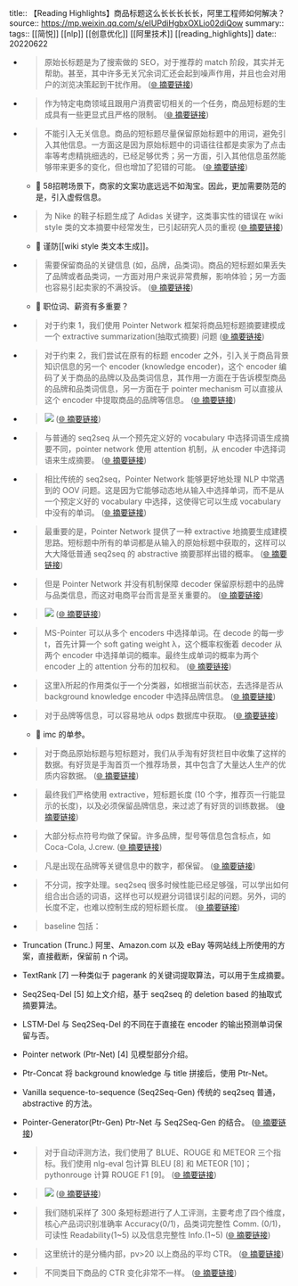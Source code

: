 title:: 【Reading Highlights】商品标题这么长长长长长，阿里工程师如何解决？
source:: https://mp.weixin.qq.com/s/eIUPdiHgbxOXLio02diQow
summary:: 
tags:: [[简悦]] [[nlp]]  [[创意优化]]  [[阿里技术]]   [[reading_highlights]]
date:: 20220622  

- > 原始长标题是为了搜索做的 SEO，对于推荐的 match 阶段，其实并无帮助。甚至，其中许多无关冗余词汇还会起到噪声作用，并且也会对用户的浏览决策起到干扰作用。  ([🌐 摘要链接](https://mp.weixin.qq.com/s/eIUPdiHgbxOXLio02diQow#js_content:~:text=%E5%8E%9F%E5%A7%8B%E9%95%BF%E6%A0%87%E9%A2%98%E6%98%AF%E4%B8%BA%E4%BA%86%E6%90%9C%E7%B4%A2%E5%81%9A%E7%9A%84%20SEO%EF%BC%8C%E5%AF%B9%E4%BA%8E%E6%8E%A8%E8%8D%90%E7%9A%84%20match%20%E9%98%B6%E6%AE%B5%EF%BC%8C%E5%85%B6%E5%AE%9E%E5%B9%B6%E6%97%A0%E5%B8%AE%E5%8A%A9%E3%80%82%E7%94%9A%E8%87%B3%EF%BC%8C%E5%85%B6%E4%B8%AD%E8%AE%B8%E5%A4%9A%E6%97%A0%E5%85%B3%E5%86%97%E4%BD%99%E8%AF%8D%E6%B1%87%E8%BF%98%E4%BC%9A%E8%B5%B7%E5%88%B0%E5%99%AA%E5%A3%B0%E4%BD%9C%E7%94%A8%EF%BC%8C%E5%B9%B6%E4%B8%94%E4%B9%9F%E4%BC%9A%E5%AF%B9%E7%94%A8%E6%88%B7%E7%9A%84%E6%B5%8F%E8%A7%88%E5%86%B3%E7%AD%96%E8%B5%B7%E5%88%B0%E5%B9%B2%E6%89%B0%E4%BD%9C%E7%94%A8%E3%80%82))

- > 作为特定电商领域且跟用户消费密切相关的一个任务，商品短标题的生成具有一些更显式且严格的限制。  ([🌐 摘要链接](https://mp.weixin.qq.com/s/eIUPdiHgbxOXLio02diQow#js_content:~:text=%E4%BD%9C%E4%B8%BA%E7%89%B9%E5%AE%9A%E7%94%B5%E5%95%86%E9%A2%86%E5%9F%9F%E4%B8%94%E8%B7%9F%E7%94%A8%E6%88%B7%E6%B6%88%E8%B4%B9%E5%AF%86%E5%88%87%E7%9B%B8%E5%85%B3%E7%9A%84%E4%B8%80%E4%B8%AA%E4%BB%BB%E5%8A%A1%EF%BC%8C%E5%95%86%E5%93%81%E7%9F%AD%E6%A0%87%E9%A2%98%E7%9A%84%E7%94%9F%E6%88%90%E5%85%B7%E6%9C%89%E4%B8%80%E4%BA%9B%E6%9B%B4%E6%98%BE%E5%BC%8F%E4%B8%94%E4%B8%A5%E6%A0%BC%E7%9A%84%E9%99%90%E5%88%B6%E3%80%82))

- > 不能引入无关信息。商品的短标题尽量保留原始标题中的用词，避免引入其他信息。一方面这是因为原始标题中的词语往往都是卖家为了点击率等考虑精挑细选的，已经足够优秀；另一方面，引入其他信息虽然能够带来更多的变化，但也增加了犯错的可能。  ([🌐 摘要链接](https://mp.weixin.qq.com/s/eIUPdiHgbxOXLio02diQow#js_content:~:text=%E4%B8%8D%E8%83%BD%E5%BC%95%E5%85%A5%E6%97%A0%E5%85%B3%E4%BF%A1%E6%81%AF%E3%80%82%E5%95%86%E5%93%81%E7%9A%84%E7%9F%AD%E6%A0%87%E9%A2%98%E5%B0%BD%E9%87%8F%E4%BF%9D%E7%95%99%E5%8E%9F%E5%A7%8B%E6%A0%87%E9%A2%98%E4%B8%AD%E7%9A%84%E7%94%A8%E8%AF%8D%EF%BC%8C%E9%81%BF%E5%85%8D%E5%BC%95%E5%85%A5%E5%85%B6%E4%BB%96%E4%BF%A1%E6%81%AF%E3%80%82%E4%B8%80%E6%96%B9%E9%9D%A2%E8%BF%99%E6%98%AF%E5%9B%A0%E4%B8%BA%E5%8E%9F%E5%A7%8B%E6%A0%87%E9%A2%98%E4%B8%AD%E7%9A%84%E8%AF%8D%E8%AF%AD%E5%BE%80%E5%BE%80%E9%83%BD%E6%98%AF%E5%8D%96%E5%AE%B6%E4%B8%BA%E4%BA%86%E7%82%B9%E5%87%BB%E7%8E%87%E7%AD%89%E8%80%83%E8%99%91%E7%B2%BE%E6%8C%91%E7%BB%86%E9%80%89%E7%9A%84%EF%BC%8C%E5%B7%B2%E7%BB%8F%E8%B6%B3%E5%A4%9F%E4%BC%98%E7%A7%80%EF%BC%9B%E5%8F%A6%E4%B8%80%E6%96%B9%E9%9D%A2%EF%BC%8C%E5%BC%95%E5%85%A5%E5%85%B6%E4%BB%96%E4%BF%A1%E6%81%AF%E8%99%BD%E7%84%B6%E8%83%BD%E5%A4%9F%E5%B8%A6%E6%9D%A5%E6%9B%B4%E5%A4%9A%E7%9A%84%E5%8F%98%E5%8C%96%EF%BC%8C%E4%BD%86%E4%B9%9F%E5%A2%9E%E5%8A%A0%E4%BA%86%E7%8A%AF%E9%94%99%E7%9A%84%E5%8F%AF%E8%83%BD%E3%80%82))
  - 📝 58招聘场景下，商家的文案功底远远不如淘宝。因此，更加需要防范的是，引入虚假信息。

- > 为 Nike 的鞋子标题生成了 Adidas 关键字，这类事实性的错误在 wiki style 类的文本摘要中经常发生，已引起研究人员的重视  ([🌐 摘要链接](https://mp.weixin.qq.com/s/eIUPdiHgbxOXLio02diQow#js_content:~:text=%E4%B8%BA%20Nike%20%E7%9A%84%E9%9E%8B%E5%AD%90%E6%A0%87%E9%A2%98%E7%94%9F%E6%88%90%E4%BA%86%20Adidas%20%E5%85%B3%E9%94%AE%E5%AD%97%EF%BC%8C%E8%BF%99%E7%B1%BB%E4%BA%8B%E5%AE%9E%E6%80%A7%E7%9A%84%E9%94%99%E8%AF%AF%E5%9C%A8%20wiki%20style%20%E7%B1%BB%E7%9A%84%E6%96%87%E6%9C%AC%E6%91%98%E8%A6%81%E4%B8%AD%E7%BB%8F%E5%B8%B8%E5%8F%91%E7%94%9F%EF%BC%8C%E5%B7%B2%E5%BC%95%E8%B5%B7%E7%A0%94%E7%A9%B6%E4%BA%BA%E5%91%98%E7%9A%84%E9%87%8D%E8%A7%86))
  - 📝 谨防[[wiki style 类文本生成]]。

- > 需要保留商品的关键信息 (如，品牌，品类词)。商品的短标题如果丢失了品牌或者品类词，一方面对用户来说非常费解，影响体验；另一方面也容易引起卖家的不满投诉。  ([🌐 摘要链接](https://mp.weixin.qq.com/s/eIUPdiHgbxOXLio02diQow#js_content:~:text=%E9%9C%80%E8%A6%81%E4%BF%9D%E7%95%99%E5%95%86%E5%93%81%E7%9A%84%E5%85%B3%E9%94%AE%E4%BF%A1%E6%81%AF%20(%E5%A6%82%EF%BC%8C%E5%93%81%E7%89%8C%EF%BC%8C%E5%93%81%E7%B1%BB%E8%AF%8D)%E3%80%82%E5%95%86%E5%93%81%E7%9A%84%E7%9F%AD%E6%A0%87%E9%A2%98%E5%A6%82%E6%9E%9C%E4%B8%A2%E5%A4%B1%E4%BA%86%E5%93%81%E7%89%8C%E6%88%96%E8%80%85%E5%93%81%E7%B1%BB%E8%AF%8D%EF%BC%8C%E4%B8%80%E6%96%B9%E9%9D%A2%E5%AF%B9%E7%94%A8%E6%88%B7%E6%9D%A5%E8%AF%B4%E9%9D%9E%E5%B8%B8%E8%B4%B9%E8%A7%A3%EF%BC%8C%E5%BD%B1%E5%93%8D%E4%BD%93%E9%AA%8C%EF%BC%9B%E5%8F%A6%E4%B8%80%E6%96%B9%E9%9D%A2%E4%B9%9F%E5%AE%B9%E6%98%93%E5%BC%95%E8%B5%B7%E5%8D%96%E5%AE%B6%E7%9A%84%E4%B8%8D%E6%BB%A1%E6%8A%95%E8%AF%89%E3%80%82))
  - 📝 职位词、薪资有多重要？

- > 对于约束 1，我们使用 Pointer Network 框架将商品短标题摘要建模成一个 extractive summarization(抽取式摘要) 问题  ([🌐 摘要链接](https://mp.weixin.qq.com/s/eIUPdiHgbxOXLio02diQow#js_content:~:text=%E5%AF%B9%E4%BA%8E%E7%BA%A6%E6%9D%9F%201%EF%BC%8C%E6%88%91%E4%BB%AC%E4%BD%BF%E7%94%A8%20Pointer%20Network%20%E6%A1%86%E6%9E%B6%E5%B0%86%E5%95%86%E5%93%81%E7%9F%AD%E6%A0%87%E9%A2%98%E6%91%98%E8%A6%81%E5%BB%BA%E6%A8%A1%E6%88%90%E4%B8%80%E4%B8%AA%20extractive%20summarization(%E6%8A%BD%E5%8F%96%E5%BC%8F%E6%91%98%E8%A6%81)%20%E9%97%AE%E9%A2%98))

- > 对于约束 2，我们尝试在原有的标题 encoder 之外，引入关于商品背景知识信息的另一个 encoder (knowledge encoder)，这个 encoder 编码了关于商品的品牌以及品类词信息，其作用一方面在于告诉模型商品的品牌和品类词信息，另一方面在于 pointer mechanism 可以直接从这个 encoder 中提取商品的品牌等信息。  ([🌐 摘要链接](https://mp.weixin.qq.com/s/eIUPdiHgbxOXLio02diQow#js_content:~:text=%E5%AF%B9%E4%BA%8E%E7%BA%A6%E6%9D%9F%202%EF%BC%8C%E6%88%91%E4%BB%AC%E5%B0%9D%E8%AF%95%E5%9C%A8%E5%8E%9F%E6%9C%89%E7%9A%84%E6%A0%87%E9%A2%98%20encoder%20%E4%B9%8B%E5%A4%96%EF%BC%8C%E5%BC%95%E5%85%A5%E5%85%B3%E4%BA%8E%E5%95%86%E5%93%81%E8%83%8C%E6%99%AF%E7%9F%A5%E8%AF%86%E4%BF%A1%E6%81%AF%E7%9A%84%E5%8F%A6%E4%B8%80%E4%B8%AA%20encoder%20(knowledge%20encoder)%EF%BC%8C%E8%BF%99%E4%B8%AA%20encoder%20%E7%BC%96%E7%A0%81%E4%BA%86%E5%85%B3%E4%BA%8E%E5%95%86%E5%93%81%E7%9A%84%E5%93%81%E7%89%8C%E4%BB%A5%E5%8F%8A%E5%93%81%E7%B1%BB%E8%AF%8D%E4%BF%A1%E6%81%AF%EF%BC%8C%E5%85%B6%E4%BD%9C%E7%94%A8%E4%B8%80%E6%96%B9%E9%9D%A2%E5%9C%A8%E4%BA%8E%E5%91%8A%E8%AF%89%E6%A8%A1%E5%9E%8B%E5%95%86%E5%93%81%E7%9A%84%E5%93%81%E7%89%8C%E5%92%8C%E5%93%81%E7%B1%BB%E8%AF%8D%E4%BF%A1%E6%81%AF%EF%BC%8C%E5%8F%A6%E4%B8%80%E6%96%B9%E9%9D%A2%E5%9C%A8%E4%BA%8E%20pointer%20mechanism%20%E5%8F%AF%E4%BB%A5%E7%9B%B4%E6%8E%A5%E4%BB%8E%E8%BF%99%E4%B8%AA%20encoder%20%E4%B8%AD%E6%8F%90%E5%8F%96%E5%95%86%E5%93%81%E7%9A%84%E5%93%81%E7%89%8C%E7%AD%89%E4%BF%A1%E6%81%AF%E3%80%82))

- > ![](https://mmbiz.qpic.cn/mmbiz_png/LwZPmXjm4WyBID9B5jY4nj4EzAbxOAhqJw6hjy8xgjK9POtptkdsBOtTjVp1yUSMWR5kPzibVsicp6ZanGBCo2YQ/640?wx_fmt=png)  ([🌐 摘要链接](https://mp.weixin.qq.com/s/eIUPdiHgbxOXLio02diQow#js_content:~:text=https://mmbiz.qpic.cn/mmbiz_png/LwZPmXjm4WyBID9B5jY4nj4EzAbxOAhqJw6hjy8xgjK9POtptkdsBOtTjVp1yUSMWR5kPzibVsicp6ZanGBCo2YQ/640?wx_fmt=png))

- > 与普通的 seq2seq 从一个预先定义好的 vocabulary 中选择词语生成摘要不同，pointer network 使用 attention 机制，从 encoder 中选择词语来生成摘要。  ([🌐 摘要链接](https://mp.weixin.qq.com/s/eIUPdiHgbxOXLio02diQow#js_content:~:text=%E4%B8%8E%E6%99%AE%E9%80%9A%E7%9A%84%20seq2seq%20%E4%BB%8E%E4%B8%80%E4%B8%AA%E9%A2%84%E5%85%88%E5%AE%9A%E4%B9%89%E5%A5%BD%E7%9A%84%20vocabulary%20%E4%B8%AD%E9%80%89%E6%8B%A9%E8%AF%8D%E8%AF%AD%E7%94%9F%E6%88%90%E6%91%98%E8%A6%81%E4%B8%8D%E5%90%8C%EF%BC%8Cpointer%20network%20%E4%BD%BF%E7%94%A8%20attention%20%E6%9C%BA%E5%88%B6%EF%BC%8C%E4%BB%8E%20encoder%20%E4%B8%AD%E9%80%89%E6%8B%A9%E8%AF%8D%E8%AF%AD%E6%9D%A5%E7%94%9F%E6%88%90%E6%91%98%E8%A6%81%E3%80%82))

- > 相比传统的 seq2seq，Pointer Network 能够更好地处理 NLP 中常遇到的 OOV 问题。这是因为它能够动态地从输入中选择单词，而不是从一个预定义好的 vocabulary 中选择，这使得它可以生成 vocabulary 中没有的单词。  ([🌐 摘要链接](https://mp.weixin.qq.com/s/eIUPdiHgbxOXLio02diQow#js_content:~:text=%E7%9B%B8%E6%AF%94%E4%BC%A0%E7%BB%9F%E7%9A%84%20seq2seq%EF%BC%8CPointer%20Network%20%E8%83%BD%E5%A4%9F%E6%9B%B4%E5%A5%BD%E5%9C%B0%E5%A4%84%E7%90%86%20NLP%20%E4%B8%AD%E5%B8%B8%E9%81%87%E5%88%B0%E7%9A%84%20OOV%20%E9%97%AE%E9%A2%98%E3%80%82%E8%BF%99%E6%98%AF%E5%9B%A0%E4%B8%BA%E5%AE%83%E8%83%BD%E5%A4%9F%E5%8A%A8%E6%80%81%E5%9C%B0%E4%BB%8E%E8%BE%93%E5%85%A5%E4%B8%AD%E9%80%89%E6%8B%A9%E5%8D%95%E8%AF%8D%EF%BC%8C%E8%80%8C%E4%B8%8D%E6%98%AF%E4%BB%8E%E4%B8%80%E4%B8%AA%E9%A2%84%E5%AE%9A%E4%B9%89%E5%A5%BD%E7%9A%84%20vocabulary%20%E4%B8%AD%E9%80%89%E6%8B%A9%EF%BC%8C%E8%BF%99%E4%BD%BF%E5%BE%97%E5%AE%83%E5%8F%AF%E4%BB%A5%E7%94%9F%E6%88%90%20vocabulary%20%E4%B8%AD%E6%B2%A1%E6%9C%89%E7%9A%84%E5%8D%95%E8%AF%8D%E3%80%82))

- > 最重要的是，Pointer Network 提供了一种 extractive 地摘要生成建模思路。短标题中所有的单词都是从输入的原始标题中获取的，这样可以大大降低普通 seq2seq 的 abstractive 摘要那样出错的概率。  ([🌐 摘要链接](https://mp.weixin.qq.com/s/eIUPdiHgbxOXLio02diQow#js_content:~:text=%E6%9C%80%E9%87%8D%E8%A6%81%E7%9A%84%E6%98%AF%EF%BC%8CPointer%20Network%20%E6%8F%90%E4%BE%9B%E4%BA%86%E4%B8%80%E7%A7%8D%20extractive%20%E5%9C%B0%E6%91%98%E8%A6%81%E7%94%9F%E6%88%90%E5%BB%BA%E6%A8%A1%E6%80%9D%E8%B7%AF%E3%80%82%E7%9F%AD%E6%A0%87%E9%A2%98%E4%B8%AD%E6%89%80%E6%9C%89%E7%9A%84%E5%8D%95%E8%AF%8D%E9%83%BD%E6%98%AF%E4%BB%8E%E8%BE%93%E5%85%A5%E7%9A%84%E5%8E%9F%E5%A7%8B%E6%A0%87%E9%A2%98%E4%B8%AD%E8%8E%B7%E5%8F%96%E7%9A%84%EF%BC%8C%E8%BF%99%E6%A0%B7%E5%8F%AF%E4%BB%A5%E5%A4%A7%E5%A4%A7%E9%99%8D%E4%BD%8E%E6%99%AE%E9%80%9A%20seq2seq%20%E7%9A%84%20abstractive%20%E6%91%98%E8%A6%81%E9%82%A3%E6%A0%B7%E5%87%BA%E9%94%99%E7%9A%84%E6%A6%82%E7%8E%87%E3%80%82))

- > 但是 Pointer Network 并没有机制保障 decoder 保留原标题中的品牌与品类信息，而这对电商平台而言是至关重要的。  ([🌐 摘要链接](https://mp.weixin.qq.com/s/eIUPdiHgbxOXLio02diQow#js_content:~:text=%E4%BD%86%E6%98%AF%20Pointer%20Network%20%E5%B9%B6%E6%B2%A1%E6%9C%89%E6%9C%BA%E5%88%B6%E4%BF%9D%E9%9A%9C%20decoder%20%E4%BF%9D%E7%95%99%E5%8E%9F%E6%A0%87%E9%A2%98%E4%B8%AD%E7%9A%84%E5%93%81%E7%89%8C%E4%B8%8E%E5%93%81%E7%B1%BB%E4%BF%A1%E6%81%AF%EF%BC%8C%E8%80%8C%E8%BF%99%E5%AF%B9%E7%94%B5%E5%95%86%E5%B9%B3%E5%8F%B0%E8%80%8C%E8%A8%80%E6%98%AF%E8%87%B3%E5%85%B3%E9%87%8D%E8%A6%81%E7%9A%84%E3%80%82))

- > ![](https://mmbiz.qpic.cn/mmbiz_png/LwZPmXjm4WyBID9B5jY4nj4EzAbxOAhqlE9LxEH1ZF2g96SkoNb02ZV7Mm7KeEbhWbO61gElHnV1EF2bJMf0yA/640?wx_fmt=png)  ([🌐 摘要链接](https://mp.weixin.qq.com/s/eIUPdiHgbxOXLio02diQow#js_content:~:text=https://mmbiz.qpic.cn/mmbiz_png/LwZPmXjm4WyBID9B5jY4nj4EzAbxOAhqlE9LxEH1ZF2g96SkoNb02ZV7Mm7KeEbhWbO61gElHnV1EF2bJMf0yA/640?wx_fmt=png))

- > MS-Pointer 可以从多个 encoders 中选择单词。在 decode 的每一步 t，首先计算一个 soft gating weight λ，这个概率权衡着 decoder 从两个 encoder 中选择单词的概率。最终生成单词的概率为两个 encoder 上的 attention 分布的加权和。  ([🌐 摘要链接](https://mp.weixin.qq.com/s/eIUPdiHgbxOXLio02diQow#js_content:~:text=MS-Pointer%20%E5%8F%AF%E4%BB%A5%E4%BB%8E%E5%A4%9A%E4%B8%AA%20encoders%20%E4%B8%AD%E9%80%89%E6%8B%A9%E5%8D%95%E8%AF%8D%E3%80%82%E5%9C%A8%20decode%20%E7%9A%84%E6%AF%8F%E4%B8%80%E6%AD%A5%20t%EF%BC%8C%E9%A6%96%E5%85%88%E8%AE%A1%E7%AE%97%E4%B8%80%E4%B8%AA%20soft%20gating%20weight%C2%A0%CE%BB%EF%BC%8C%E8%BF%99%E4%B8%AA%E6%A6%82%E7%8E%87%E6%9D%83%E8%A1%A1%E7%9D%80%20decoder%20%E4%BB%8E%E4%B8%A4%E4%B8%AA%20encoder%20%E4%B8%AD%E9%80%89%E6%8B%A9%E5%8D%95%E8%AF%8D%E7%9A%84%E6%A6%82%E7%8E%87%E3%80%82%E6%9C%80%E7%BB%88%E7%94%9F%E6%88%90%E5%8D%95%E8%AF%8D%E7%9A%84%E6%A6%82%E7%8E%87%E4%B8%BA%E4%B8%A4%E4%B8%AA%20encoder%20%E4%B8%8A%E7%9A%84%20attention%20%E5%88%86%E5%B8%83%E7%9A%84%E5%8A%A0%E6%9D%83%E5%92%8C%E3%80%82))

- > 这里λ所起的作用类似于一个分类器，如根据当前状态，去选择是否从 background knowledge encoder 中选择品牌信息。  ([🌐 摘要链接](https://mp.weixin.qq.com/s/eIUPdiHgbxOXLio02diQow#js_content:~:text=%E8%BF%99%E9%87%8C%CE%BB%E6%89%80%E8%B5%B7%E7%9A%84%E4%BD%9C%E7%94%A8%E7%B1%BB%E4%BC%BC%E4%BA%8E%E4%B8%80%E4%B8%AA%E5%88%86%E7%B1%BB%E5%99%A8%EF%BC%8C%E5%A6%82%E6%A0%B9%E6%8D%AE%E5%BD%93%E5%89%8D%E7%8A%B6%E6%80%81%EF%BC%8C%E5%8E%BB%E9%80%89%E6%8B%A9%E6%98%AF%E5%90%A6%E4%BB%8E%20background%20knowledge%20encoder%20%E4%B8%AD%E9%80%89%E6%8B%A9%E5%93%81%E7%89%8C%E4%BF%A1%E6%81%AF%E3%80%82))

- > 对于品牌等信息，可以容易地从 odps 数据库中获取。  ([🌐 摘要链接](https://mp.weixin.qq.com/s/eIUPdiHgbxOXLio02diQow#js_content:~:text=%E5%AF%B9%E4%BA%8E%E5%93%81%E7%89%8C%E7%AD%89%E4%BF%A1%E6%81%AF%EF%BC%8C%E5%8F%AF%E4%BB%A5%E5%AE%B9%E6%98%93%E5%9C%B0%E4%BB%8E%20odps%20%E6%95%B0%E6%8D%AE%E5%BA%93%E4%B8%AD%E8%8E%B7%E5%8F%96%E3%80%82))
  - 📝 imc 的单参。

- > 对于商品原始标题与短标题对，我们从手淘有好货栏目中收集了这样的数据。有好货是手淘首页一个推荐场景，其中包含了大量达人生产的优质内容数据。  ([🌐 摘要链接](https://mp.weixin.qq.com/s/eIUPdiHgbxOXLio02diQow#js_content:~:text=%E5%AF%B9%E4%BA%8E%E5%95%86%E5%93%81%E5%8E%9F%E5%A7%8B%E6%A0%87%E9%A2%98%E4%B8%8E%E7%9F%AD%E6%A0%87%E9%A2%98%E5%AF%B9%EF%BC%8C%E6%88%91%E4%BB%AC%E4%BB%8E%E6%89%8B%E6%B7%98%E6%9C%89%E5%A5%BD%E8%B4%A7%E6%A0%8F%E7%9B%AE%E4%B8%AD%E6%94%B6%E9%9B%86%E4%BA%86%E8%BF%99%E6%A0%B7%E7%9A%84%E6%95%B0%E6%8D%AE%E3%80%82%E6%9C%89%E5%A5%BD%E8%B4%A7%E6%98%AF%E6%89%8B%E6%B7%98%E9%A6%96%E9%A1%B5%E4%B8%80%E4%B8%AA%E6%8E%A8%E8%8D%90%E5%9C%BA%E6%99%AF%EF%BC%8C%E5%85%B6%E4%B8%AD%E5%8C%85%E5%90%AB%E4%BA%86%E5%A4%A7%E9%87%8F%E8%BE%BE%E4%BA%BA%E7%94%9F%E4%BA%A7%E7%9A%84%E4%BC%98%E8%B4%A8%E5%86%85%E5%AE%B9%E6%95%B0%E6%8D%AE%E3%80%82))

- > 最终我们严格使用 extractive，短标题长度 (10 个字，推荐页一行能显示的长度)，以及必须保留品牌信息，来过滤了有好货的训练数据。  ([🌐 摘要链接](https://mp.weixin.qq.com/s/eIUPdiHgbxOXLio02diQow#js_content:~:text=%E6%9C%80%E7%BB%88%E6%88%91%E4%BB%AC%E4%B8%A5%E6%A0%BC%E4%BD%BF%E7%94%A8%20extractive%EF%BC%8C%E7%9F%AD%E6%A0%87%E9%A2%98%E9%95%BF%E5%BA%A6%20(10%20%E4%B8%AA%E5%AD%97%EF%BC%8C%E6%8E%A8%E8%8D%90%E9%A1%B5%E4%B8%80%E8%A1%8C%E8%83%BD%E6%98%BE%E7%A4%BA%E7%9A%84%E9%95%BF%E5%BA%A6)%EF%BC%8C%E4%BB%A5%E5%8F%8A%E5%BF%85%E9%A1%BB%E4%BF%9D%E7%95%99%E5%93%81%E7%89%8C%E4%BF%A1%E6%81%AF%EF%BC%8C%E6%9D%A5%E8%BF%87%E6%BB%A4%E4%BA%86%E6%9C%89%E5%A5%BD%E8%B4%A7%E7%9A%84%E8%AE%AD%E7%BB%83%E6%95%B0%E6%8D%AE%E3%80%82))

- > 大部分标点符号均做了保留。许多品牌，型号等信息包含标点，如 Coca-Cola, J.crew.  ([🌐 摘要链接](https://mp.weixin.qq.com/s/eIUPdiHgbxOXLio02diQow#js_content:~:text=%E5%A4%A7%E9%83%A8%E5%88%86%E6%A0%87%E7%82%B9%E7%AC%A6%E5%8F%B7%E5%9D%87%E5%81%9A%E4%BA%86%E4%BF%9D%E7%95%99%E3%80%82%E8%AE%B8%E5%A4%9A%E5%93%81%E7%89%8C%EF%BC%8C%E5%9E%8B%E5%8F%B7%E7%AD%89%E4%BF%A1%E6%81%AF%E5%8C%85%E5%90%AB%E6%A0%87%E7%82%B9%EF%BC%8C%E5%A6%82%20Coca-Cola,%20J.crew.))

- > 凡是出现在品牌等关键信息中的数字，都保留。  ([🌐 摘要链接](https://mp.weixin.qq.com/s/eIUPdiHgbxOXLio02diQow#js_content:~:text=%E5%87%A1%E6%98%AF%E5%87%BA%E7%8E%B0%E5%9C%A8%E5%93%81%E7%89%8C%E7%AD%89%E5%85%B3%E9%94%AE%E4%BF%A1%E6%81%AF%E4%B8%AD%E7%9A%84%E6%95%B0%E5%AD%97%EF%BC%8C%E9%83%BD%E4%BF%9D%E7%95%99%E3%80%82))

- > 不分词，按字处理。seq2seq 很多时候性能已经足够强，可以学出如何组合出合适的词语，这样也可以规避分词错误引起的问题。另外，词的长度不定，也难以控制生成的短标题长度。  ([🌐 摘要链接](https://mp.weixin.qq.com/s/eIUPdiHgbxOXLio02diQow#js_content:~:text=%E4%B8%8D%E5%88%86%E8%AF%8D%EF%BC%8C%E6%8C%89%E5%AD%97%E5%A4%84%E7%90%86%E3%80%82seq2seq%20%E5%BE%88%E5%A4%9A%E6%97%B6%E5%80%99%E6%80%A7%E8%83%BD%E5%B7%B2%E7%BB%8F%E8%B6%B3%E5%A4%9F%E5%BC%BA%EF%BC%8C%E5%8F%AF%E4%BB%A5%E5%AD%A6%E5%87%BA%E5%A6%82%E4%BD%95%E7%BB%84%E5%90%88%E5%87%BA%E5%90%88%E9%80%82%E7%9A%84%E8%AF%8D%E8%AF%AD%EF%BC%8C%E8%BF%99%E6%A0%B7%E4%B9%9F%E5%8F%AF%E4%BB%A5%E8%A7%84%E9%81%BF%E5%88%86%E8%AF%8D%E9%94%99%E8%AF%AF%E5%BC%95%E8%B5%B7%E7%9A%84%E9%97%AE%E9%A2%98%E3%80%82%E5%8F%A6%E5%A4%96%EF%BC%8C%E8%AF%8D%E7%9A%84%E9%95%BF%E5%BA%A6%E4%B8%8D%E5%AE%9A%EF%BC%8C%E4%B9%9F%E9%9A%BE%E4%BB%A5%E6%8E%A7%E5%88%B6%E7%94%9F%E6%88%90%E7%9A%84%E7%9F%AD%E6%A0%87%E9%A2%98%E9%95%BF%E5%BA%A6%E3%80%82))

- > baseline 包括：  

*   Truncation (Trunc.) 阿里、Amazon.com 以及 eBay 等网站线上所使用的方案，直接截断，保留前 n 个词。
    
*   TextRank [7] 一种类似于 pagerank 的关键词提取算法，可以用于生成摘要。
    
*   Seq2Seq-Del [5] 如上文介绍，基于 seq2seq 的 deletion based 的抽取式摘要算法。
    
*   LSTM-Del 与 Seq2Seq-Del 的不同在于直接在 encoder 的输出预测单词保留与否。
    
*   Pointer network (Ptr-Net) [4] 见模型部分介绍。
    
*   Ptr-Concat 将 background knowledge 与 title 拼接后，使用 Ptr-Net。
    
*   Vanilla sequence-to-sequence (Seq2Seq-Gen) 传统的 seq2seq 普通，abstractive 的方法。
    
*   Pointer-Generator(Ptr-Gen) Ptr-Net 与 Seq2Seq-Gen 的结合。  ([🌐 摘要链接](https://mp.weixin.qq.com/s/eIUPdiHgbxOXLio02diQow#js_content:~:text=baseline%20%E5%8C%85%E6%8B%AC%EF%BC%9ATruncation%20(Trunc.)%20%E9%98%BF%E9%87%8C%E3%80%81Amazon.com%20%E4%BB%A5%E5%8F%8A%20eBay%20%E7%AD%89%E7%BD%91%E7%AB%99%E7%BA%BF%E4%B8%8A%E6%89%80%E4%BD%BF%E7%94%A8%E7%9A%84%E6%96%B9%E6%A1%88%EF%BC%8C%E7%9B%B4%E6%8E%A5%E6%88%AA%E6%96%AD%EF%BC%8C%E4%BF%9D%E7%95%99%E5%89%8D%20n%20%E4%B8%AA%E8%AF%8D%E3%80%82TextRank%C2%A0%5B7%5D%20%E4%B8%80%E7%A7%8D%E7%B1%BB%E4%BC%BC%E4%BA%8E%20pagerank%20%E7%9A%84%E5%85%B3%E9%94%AE%E8%AF%8D%E6%8F%90%E5%8F%96%E7%AE%97%E6%B3%95%EF%BC%8C%E5%8F%AF%E4%BB%A5%E7%94%A8%E4%BA%8E%E7%94%9F%E6%88%90%E6%91%98%E8%A6%81%E3%80%82Seq2Seq-Del%C2%A0%5B5%5D%20%E5%A6%82%E4%B8%8A%E6%96%87%E4%BB%8B%E7%BB%8D%EF%BC%8C%E5%9F%BA%E4%BA%8E%20seq2seq%20%E7%9A%84%20deletion%20based%20%E7%9A%84%E6%8A%BD%E5%8F%96%E5%BC%8F%E6%91%98%E8%A6%81%E7%AE%97%E6%B3%95%E3%80%82LSTM-Del%C2%A0%E4%B8%8E%20Seq2Seq-Del%20%E7%9A%84%E4%B8%8D%E5%90%8C%E5%9C%A8%E4%BA%8E%E7%9B%B4%E6%8E%A5%E5%9C%A8%20encoder%20%E7%9A%84%E8%BE%93%E5%87%BA%E9%A2%84%E6%B5%8B%E5%8D%95%E8%AF%8D%E4%BF%9D%E7%95%99%E4%B8%8E%E5%90%A6%E3%80%82Pointer%20network%20(Ptr-Net)%20%5B4%5D%20%E8%A7%81%E6%A8%A1%E5%9E%8B%E9%83%A8%E5%88%86%E4%BB%8B%E7%BB%8D%E3%80%82Ptr-Concat%C2%A0%E5%B0%86%20background%20knowledge%20%E4%B8%8E%20title%20%E6%8B%BC%E6%8E%A5%E5%90%8E%EF%BC%8C%E4%BD%BF%E7%94%A8%20Ptr-Net%E3%80%82Vanilla%20sequence-to-sequence%20(Seq2Seq-Gen)%20%E4%BC%A0%E7%BB%9F%E7%9A%84%20seq2seq%20%E6%99%AE%E9%80%9A%EF%BC%8Cabstractive%20%E7%9A%84%E6%96%B9%E6%B3%95%E3%80%82Pointer-Generator(Ptr-Gen)%20Ptr-Net%20%E4%B8%8E%20Seq2Seq-Gen%20%E7%9A%84%E7%BB%93%E5%90%88%E3%80%82))

- > 对于自动评测方法，我们使用了 BLUE、ROUGE 和 METEOR 三个指标。我们使用 nlg-eval 包计算 BLEU [8] 和 METEOR [10]；pythonrouge 计算 ROUGE F1 [9]。  ([🌐 摘要链接](https://mp.weixin.qq.com/s/eIUPdiHgbxOXLio02diQow#js_content:~:text=%E5%AF%B9%E4%BA%8E%E8%87%AA%E5%8A%A8%E8%AF%84%E6%B5%8B%E6%96%B9%E6%B3%95%EF%BC%8C%E6%88%91%E4%BB%AC%E4%BD%BF%E7%94%A8%E4%BA%86%20BLUE%E3%80%81ROUGE%20%E5%92%8C%20METEOR%20%E4%B8%89%E4%B8%AA%E6%8C%87%E6%A0%87%E3%80%82%E6%88%91%E4%BB%AC%E4%BD%BF%E7%94%A8%20nlg-eval%20%E5%8C%85%E8%AE%A1%E7%AE%97%20BLEU%20%5B8%5D%20%E5%92%8C%20METEOR%20%5B10%5D%EF%BC%9Bpythonrouge%20%E8%AE%A1%E7%AE%97%20ROUGE%20F1%C2%A0%5B9%5D%E3%80%82))

- > ![](https://mmbiz.qpic.cn/mmbiz_png/LwZPmXjm4WyBID9B5jY4nj4EzAbxOAhq4vODoqQCfp6HUIGylgohlYvn1wic6NuibC1dhxMuE2CffT8ULiacz9dibg/640?wx_fmt=png)  ([🌐 摘要链接](https://mp.weixin.qq.com/s/eIUPdiHgbxOXLio02diQow#js_content:~:text=https://mmbiz.qpic.cn/mmbiz_png/LwZPmXjm4WyBID9B5jY4nj4EzAbxOAhq4vODoqQCfp6HUIGylgohlYvn1wic6NuibC1dhxMuE2CffT8ULiacz9dibg/640?wx_fmt=png))

- > 我们随机采样了 300 条短标题进行了人工评测，主要考虑了四个维度， 核心产品词识别准确率 Accuracy(0/1)，品类词完整性 Comm. (0/1)，可读性 Readability(1~5) 以及信息完整性 Info.(1~5)  ([🌐 摘要链接](https://mp.weixin.qq.com/s/eIUPdiHgbxOXLio02diQow#js_content:~:text=%E6%88%91%E4%BB%AC%E9%9A%8F%E6%9C%BA%E9%87%87%E6%A0%B7%E4%BA%86%20300%20%E6%9D%A1%E7%9F%AD%E6%A0%87%E9%A2%98%E8%BF%9B%E8%A1%8C%E4%BA%86%E4%BA%BA%E5%B7%A5%E8%AF%84%E6%B5%8B%EF%BC%8C%E4%B8%BB%E8%A6%81%E8%80%83%E8%99%91%E4%BA%86%E5%9B%9B%E4%B8%AA%E7%BB%B4%E5%BA%A6%EF%BC%8C%20%E6%A0%B8%E5%BF%83%E4%BA%A7%E5%93%81%E8%AF%8D%E8%AF%86%E5%88%AB%E5%87%86%E7%A1%AE%E7%8E%87%20Accuracy(0/1)%EF%BC%8C%E5%93%81%E7%B1%BB%E8%AF%8D%E5%AE%8C%E6%95%B4%E6%80%A7%20Comm.%20(0/1)%EF%BC%8C%E5%8F%AF%E8%AF%BB%E6%80%A7%20Readability(1~5)%20%E4%BB%A5%E5%8F%8A%E4%BF%A1%E6%81%AF%E5%AE%8C%E6%95%B4%E6%80%A7%20Info.(1~5)))

- > 这里统计的是分桶内部，pv>20 以上商品的平均 CTR。  ([🌐 摘要链接](https://mp.weixin.qq.com/s/eIUPdiHgbxOXLio02diQow#js_content:~:text=%E8%BF%99%E9%87%8C%E7%BB%9F%E8%AE%A1%E7%9A%84%E6%98%AF%E5%88%86%E6%A1%B6%E5%86%85%E9%83%A8%EF%BC%8Cpv%3E20%20%E4%BB%A5%E4%B8%8A%E5%95%86%E5%93%81%E7%9A%84%E5%B9%B3%E5%9D%87%20CTR%E3%80%82))

- > 不同类目下商品的 CTR 变化非常不一样。  ([🌐 摘要链接](https://mp.weixin.qq.com/s/eIUPdiHgbxOXLio02diQow#js_content:~:text=%E4%B8%8D%E5%90%8C%E7%B1%BB%E7%9B%AE%E4%B8%8B%E5%95%86%E5%93%81%E7%9A%84%20CTR%20%E5%8F%98%E5%8C%96%E9%9D%9E%E5%B8%B8%E4%B8%8D%E4%B8%80%E6%A0%B7%E3%80%82))

